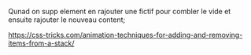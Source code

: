Qunad on supp element en rajouter une fictif pour combler le vide et ensuite rajouter le nouveau content;

https://css-tricks.com/animation-techniques-for-adding-and-removing-items-from-a-stack/